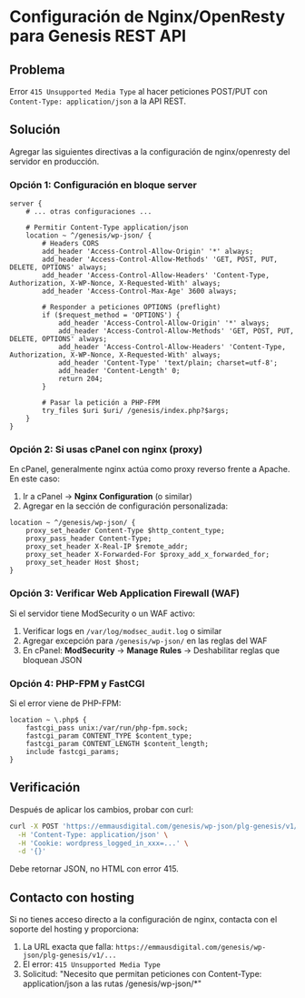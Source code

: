 # Configuración de Nginx/OpenResty para Genesis REST API

## Problema
Error `415 Unsupported Media Type` al hacer peticiones POST/PUT con `Content-Type: application/json` a la API REST.

## Solución

Agregar las siguientes directivas a la configuración de nginx/openresty del servidor en producción.

### Opción 1: Configuración en bloque server

```nginx
server {
    # ... otras configuraciones ...
    
    # Permitir Content-Type application/json
    location ~ ^/genesis/wp-json/ {
        # Headers CORS
        add_header 'Access-Control-Allow-Origin' '*' always;
        add_header 'Access-Control-Allow-Methods' 'GET, POST, PUT, DELETE, OPTIONS' always;
        add_header 'Access-Control-Allow-Headers' 'Content-Type, Authorization, X-WP-Nonce, X-Requested-With' always;
        add_header 'Access-Control-Max-Age' 3600 always;
        
        # Responder a peticiones OPTIONS (preflight)
        if ($request_method = 'OPTIONS') {
            add_header 'Access-Control-Allow-Origin' '*' always;
            add_header 'Access-Control-Allow-Methods' 'GET, POST, PUT, DELETE, OPTIONS' always;
            add_header 'Access-Control-Allow-Headers' 'Content-Type, Authorization, X-WP-Nonce, X-Requested-With' always;
            add_header 'Content-Type' 'text/plain; charset=utf-8';
            add_header 'Content-Length' 0;
            return 204;
        }
        
        # Pasar la petición a PHP-FPM
        try_files $uri $uri/ /genesis/index.php?$args;
    }
}
```

### Opción 2: Si usas cPanel con nginx (proxy)

En cPanel, generalmente nginx actúa como proxy reverso frente a Apache. En este caso:

1. Ir a cPanel → **Nginx Configuration** (o similar)
2. Agregar en la sección de configuración personalizada:

```nginx
location ~ ^/genesis/wp-json/ {
    proxy_set_header Content-Type $http_content_type;
    proxy_pass_header Content-Type;
    proxy_set_header X-Real-IP $remote_addr;
    proxy_set_header X-Forwarded-For $proxy_add_x_forwarded_for;
    proxy_set_header Host $host;
}
```

### Opción 3: Verificar Web Application Firewall (WAF)

Si el servidor tiene ModSecurity o un WAF activo:

1. Verificar logs en `/var/log/modsec_audit.log` o similar
2. Agregar excepción para `/genesis/wp-json/` en las reglas del WAF
3. En cPanel: **ModSecurity** → **Manage Rules** → Deshabilitar reglas que bloquean JSON

### Opción 4: PHP-FPM y FastCGI

Si el error viene de PHP-FPM:

```nginx
location ~ \.php$ {
    fastcgi_pass unix:/var/run/php-fpm.sock;
    fastcgi_param CONTENT_TYPE $content_type;
    fastcgi_param CONTENT_LENGTH $content_length;
    include fastcgi_params;
}
```

## Verificación

Después de aplicar los cambios, probar con curl:

```bash
curl -X POST 'https://emmausdigital.com/genesis/wp-json/plg-genesis/v1/auth/nonce' \
  -H 'Content-Type: application/json' \
  -H 'Cookie: wordpress_logged_in_xxx=...' \
  -d '{}'
```

Debe retornar JSON, no HTML con error 415.

## Contacto con hosting

Si no tienes acceso directo a la configuración de nginx, contacta con el soporte del hosting y proporciona:

1. La URL exacta que falla: `https://emmausdigital.com/genesis/wp-json/plg-genesis/v1/...`
2. El error: `415 Unsupported Media Type`
3. Solicitud: "Necesito que permitan peticiones con Content-Type: application/json a las rutas /genesis/wp-json/*"

